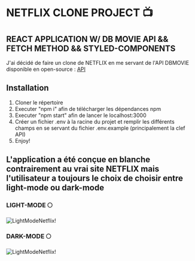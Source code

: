 # **NETFLIX CLONE PROJECT 📺**

## REACT APPLICATION W/ DB MOVIE API && FETCH METHOD && STYLED-COMPONENTS 

J'ai décidé de faire un clone de NETFLIX en me servant de l'API DBMOVIE disponible en open-source :
[API](https://developers.themoviedb.org/3/getting-started/introduction)

## Installation

1. Cloner le répertoire
2. Executer "npm i" afin de télécharger les dépendances npm
3. Executer "npm start" afin de lancer le localhost:3000
4. Créer un fichier .env à la racine du projet et remplir les différents champs en se servant du fichier .env.example (principalement la clef API)
5. Enjoy!

## L'application a été conçue en blanche contrairement au vrai site NETFLIX mais l'utilisateur a toujours le choix de choisir entre light-mode ou dark-mode 

### LIGHT-MODE 🌕

![LightModeNetflix!](https://github.com/yoramtaieb/netflix-clone-react/blob/master/src/img-readme/dark_mode.png)

### DARK-MODE 🌕

![LightModeNetflix!](https://github.com/yoramtaieb/netflix-clone-react/blob/master/src/img-readme/light_mode.png)
